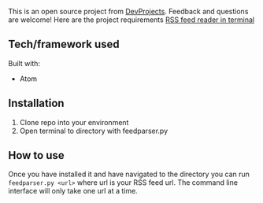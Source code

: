 This is an open source project from [DevProjects](http://www.codementor.io/projects). Feedback and questions are welcome!
Here are the project requirements [RSS feed reader in terminal](https://www.codementor.io/projects/tool/rss-feed-reader-in-terminal-atx32jp82q)

## Tech/framework used
Built with: 
- Atom

## Installation
1. Clone repo into your environment
2. Open terminal to directory with feedparser.py


## How to use
Once you have installed it and have navigated to the directory you can run ```feedparser.py <url>``` where url is your RSS feed url. The command line interface will only take one url at a time.
